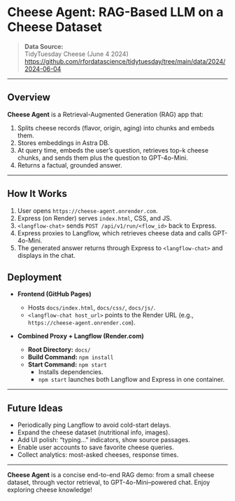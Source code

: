 # Cheese Agent: RAG-Based LLM on a Cheese Dataset

> **Data Source:**  
> TidyTuesday Cheese (June 4 2024)  
> https://github.com/rfordatascience/tidytuesday/tree/main/data/2024/2024-06-04

---

## Overview

**Cheese Agent** is a Retrieval-Augmented Generation (RAG) app that:

1. Splits cheese records (flavor, origin, aging) into chunks and embeds them.
2. Stores embeddings in Astra DB.
3. At query time, embeds the user’s question, retrieves top-k cheese chunks, and sends them plus the question to GPT-4o-Mini.
4. Returns a factual, grounded answer.

---

## How It Works


1. User opens `https://cheese-agent.onrender.com`.
2. Express (on Render) serves `index.html`, CSS, and JS.
3. `<langflow-chat>` sends `POST /api/v1/run/<flow_id>` back to Express.
4. Express proxies to Langflow, which retrieves cheese data and calls GPT-4o-Mini.
5. The generated answer returns through Express to `<langflow-chat>` and displays in the chat.

## Deployment

- **Frontend (GitHub Pages)**
    - Hosts `docs/index.html`, `docs/css/`, `docs/js/`.
    - `<langflow-chat host_url>` points to the Render URL (e.g., `https://cheese-agent.onrender.com`).

- **Combined Proxy + Langflow (Render.com)**
    - **Root Directory:** `docs/`
    - **Build Command:** `npm install`
    - **Start Command:** `npm start`
        - Installs dependencies.
        - `npm start` launches both Langflow and Express in one container.

---

## Future Ideas

- Periodically ping Langflow to avoid cold-start delays.
- Expand the cheese dataset (nutritional info, images).
- Add UI polish: “typing…” indicators, show source passages.
- Enable user accounts to save favorite cheese queries.
- Collect analytics: most-asked cheeses, response times.

---

**Cheese Agent** is a concise end-to-end RAG demo: from a small cheese dataset, through vector retrieval, to GPT-4o-Mini–powered chat. Enjoy exploring cheese knowledge!  


